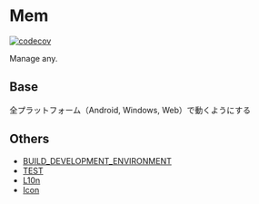 # Mem

[![codecov](https://codecov.io/gh/zin-/mem/branch/develop/graph/badge.svg?token=ROS2LI5RZ4)](https://codecov.io/gh/zin-/mem)

Manage any.

## Base

全プラットフォーム（Android, Windows, Web）で動くようにする

## Others

- [BUILD_DEVELOPMENT_ENVIRONMENT](./documentations/BUILD_DEVELOPMENT_ENVIRONMENT.md)
- [TEST](./documentations/TEST.md)
- [L10n](./documentations/LOCALIZATION.md)
- [Icon](./documentations/ICON.md)
